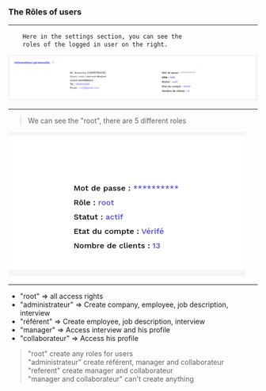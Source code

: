 ### The Rôles of users

---

        Here in the settings section, you can see the
        roles of the logged in user on the right.

![home-page](./img_manual/info-user-role.png)

---

> We can see the "root", there are 5 different roles

![home-page](./img_manual/info-user-role-2.png)

---

- "root" => all access rights
- "administrateur" => Create company, employee, job description, interview
- "référent" => Create employee, job description, interview
- "manager" => Access interview and his profile
- "collaborateur" => Access his profile

> "root" create any roles for users  
> "administrateur" create référent, manager and collaborateur  
> "referent" create manager and collaborateur  
> "manager and collaborateur" can't create anything
